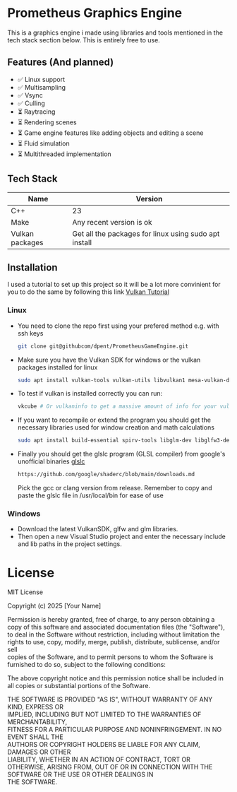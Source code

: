 # Prometheus Graphics Engine

This is a graphics engine i made using libraries and tools mentioned in the tech stack section below. This is entirely free to use.

## Features (And planned)
- ✅ Linux support
- ✅ Multisampling
- ✅ Vsync
- ✅ Culling
- ⏳ Raytracing
- ⏳ Rendering scenes
- ⏳ Game engine features like adding objects and editing a scene
- ⏳ Fluid simulation
- ⏳ Multithreaded implementation

## Tech Stack
| Name | Version |
|----------|----------|
| C++    | 23     |
| Make    | Any recent version is ok     |
| Vulkan packages | Get all the packages for linux using sudo apt install |

## Installation
I used a tutorial to set up this project so it will be a lot more convinient for you to do the same by following this link 
[Vulkan Tutorial](https://vulkan-tutorial.com/Development_environment)

### Linux
- You need to clone the repo first using your prefered method e.g. with ssh keys
  ``` bash
  git clone git@githubcom/dpent/PrometheusGameEngine.git
  ```
- Make sure you have the Vulkan SDK for windows or the vulkan packages installed for linux
  ``` bash
  sudo apt install vulkan-tools vulkan-utils libvulkan1 mesa-vulkan-drivers libvulkan-dev
  ```
- To test if vulkan is installed correctly you can run:
  ``` bash
  vkcube # Or vulkaninfo to get a massive amount of info for your vulkan version
  ```
- If you want to recompile or extend the program you should get the necessary libraries used for window creation and math calculations
  ``` bash
  sudo apt install build-essential spirv-tools libglm-dev libglfw3-dev
  ```
- Finally you should get the glslc program (GLSL compiler) from google's unofficial binaries [glslc](https://github.com/google/shaderc/blob/main/downloads.md)
  ``` bash
  https://github.com/google/shaderc/blob/main/downloads.md
  ```
  Pick the gcc or clang version from release. Remember to copy and paste the glslc file in /usr/local/bin for ease of use
### Windows
- Download the latest VulkanSDK, glfw and glm libraries.
- Then open a new Visual Studio project and enter the necessary include and lib paths in the project settings.

# License
MIT License

Copyright (c) 2025 [Your Name]

Permission is hereby granted, free of charge, to any person obtaining a copy
of this software and associated documentation files (the "Software"), to deal
in the Software without restriction, including without limitation the rights
to use, copy, modify, merge, publish, distribute, sublicense, and/or sell    
copies of the Software, and to permit persons to whom the Software is        
furnished to do so, subject to the following conditions:

The above copyright notice and this permission notice shall be included in
all copies or substantial portions of the Software.

THE SOFTWARE IS PROVIDED "AS IS", WITHOUT WARRANTY OF ANY KIND, EXPRESS OR  
IMPLIED, INCLUDING BUT NOT LIMITED TO THE WARRANTIES OF MERCHANTABILITY,     
FITNESS FOR A PARTICULAR PURPOSE AND NONINFRINGEMENT. IN NO EVENT SHALL THE  
AUTHORS OR COPYRIGHT HOLDERS BE LIABLE FOR ANY CLAIM, DAMAGES OR OTHER       
LIABILITY, WHETHER IN AN ACTION OF CONTRACT, TORT OR OTHERWISE, ARISING FROM,
OUT OF OR IN CONNECTION WITH THE SOFTWARE OR THE USE OR OTHER DEALINGS IN    
THE SOFTWARE.
